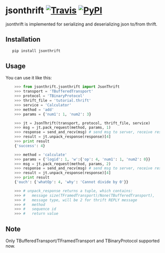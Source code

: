 # jsonthrift [![Travis](https://img.shields.io/travis/WKPlus/jsonthrift.svg?style=plastic)](https://travis-ci.org/WKPlus/jsonthrift) [![PyPI](https://img.shields.io/pypi/v/jsonthrift.svg?style=plastic)](https://pypi.python.org/pypi/jsonthrift)

  jsonthrift is implemented for serializing and deserializing json to/from thrift.


## Installation

```bash
   pip install jsonthrift
```

## Usage

  You can use it like this:

```python
    >>> from jsonthrift.jsonthrift import JsonThrift
    >>> transport = 'TBufferedTransport'
    >>> protocol = 'TBinaryProtocol'
    >>> thrift_file = 'tutorial.thrift'
    >>> service = 'Calculator'
    >>> method = 'add'
    >>> params = {'num1': 1, 'num2': 3}

    >>> jt = JsonThrift(transport, protocol, thrift_file, service)
    >>> msg = jt.pack_request(method, params, 1)
    >>> response = send_and_recv(msg) # send msg to server, receive response
    >>> result = jt.unpack_response(response)[4]
    >>> print result
    {'success': 4}

    >>> method = 'calculate'
    >>> params = {'logid': 1, 'w':{'op': 4, 'num1': 1, 'num2': 0}}
    >>> msg = jt.pack_request(method, params, 2)
    >>> response = send_and_recv(msg) # send msg to server, receive response
    >>> result = jt.unpack_response(response)[4]
    >>> print result
    {'ouch': {'whatOp': 4, 'why': 'Cannot divide by 0'}}

    >>> # unpack_response returns a tuple, which contains:
    >>> #   message size(TFramedTransport)/None(TBufferedTransport),
    >>> #   message type, will be 2 for thrift REPLY message
    >>> #   method
    >>> #   sequence id
    >>> #   return value

```

## Note

  Only TBufferedTransport/TFramedTransport and TBinaryProtocol supported now.
